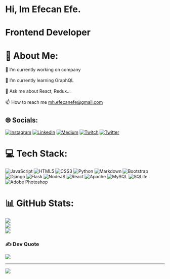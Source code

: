 # Hi, Im Efecan Efe.
# Frontend Developer

# 💫 About Me:
🔭 I’m currently working on company<br><br>🌱 I’m currently learning GraphQL<br><br>💬 Ask me about React, Redux...<br><br>📫 How to reach me mh.efecanefe@gmail.com


## 🌐 Socials:
[![Instagram](https://img.shields.io/badge/Instagram-%23E4405F.svg?logo=Instagram&logoColor=white)](https://instagram.com/efejanefe) [![LinkedIn](https://img.shields.io/badge/LinkedIn-%230077B5.svg?logo=linkedin&logoColor=white)](https://linkedin.com/in/efecan-efe) [![Medium](https://img.shields.io/badge/Medium-12100E?logo=medium&logoColor=white)](https://medium.com/@@mh.efecanefe) [![Twitch](https://img.shields.io/badge/Twitch-%239146FF.svg?logo=Twitch&logoColor=white)](https://twitch.tv/funzioo) [![Twitter](https://img.shields.io/badge/Twitter-%231DA1F2.svg?logo=Twitter&logoColor=white)](https://twitter.com/2Efe1Can) 

# 💻 Tech Stack:
![JavaScript](https://img.shields.io/badge/javascript-%23323330.svg?style=for-the-badge&logo=javascript&logoColor=%23F7DF1E) ![HTML5](https://img.shields.io/badge/html5-%23E34F26.svg?style=for-the-badge&logo=html5&logoColor=white) ![CSS3](https://img.shields.io/badge/css3-%231572B6.svg?style=for-the-badge&logo=css3&logoColor=white) ![Python](https://img.shields.io/badge/python-3670A0?style=for-the-badge&logo=python&logoColor=ffdd54) ![Markdown](https://img.shields.io/badge/markdown-%23000000.svg?style=for-the-badge&logo=markdown&logoColor=white) ![Bootstrap](https://img.shields.io/badge/bootstrap-%23563D7C.svg?style=for-the-badge&logo=bootstrap&logoColor=white) ![Django](https://img.shields.io/badge/django-%23092E20.svg?style=for-the-badge&logo=django&logoColor=white) ![Flask](https://img.shields.io/badge/flask-%23000.svg?style=for-the-badge&logo=flask&logoColor=white) ![NodeJS](https://img.shields.io/badge/node.js-6DA55F?style=for-the-badge&logo=node.js&logoColor=white) ![React](https://img.shields.io/badge/react-%2320232a.svg?style=for-the-badge&logo=react&logoColor=%2361DAFB) ![Apache](https://img.shields.io/badge/apache-%23D42029.svg?style=for-the-badge&logo=apache&logoColor=white) ![MySQL](https://img.shields.io/badge/mysql-%2300f.svg?style=for-the-badge&logo=mysql&logoColor=white) ![SQLite](https://img.shields.io/badge/sqlite-%2307405e.svg?style=for-the-badge&logo=sqlite&logoColor=white) ![Adobe Photoshop](https://img.shields.io/badge/adobephotoshop-%2331A8FF.svg?style=for-the-badge&logo=adobephotoshop&logoColor=white)
# 📊 GitHub Stats:
![](https://github-readme-stats.vercel.app/api?username=EfecanE&theme=dark&hide_border=false&include_all_commits=false&count_private=false)<br/>
![](https://github-readme-streak-stats.herokuapp.com/?user=EfecanE&theme=dark&hide_border=false)<br/>
![](https://github-readme-stats.vercel.app/api/top-langs/?username=EfecanE&theme=dark&hide_border=false&include_all_commits=false&count_private=false&layout=compact)

### ✍️ Dev Quote
![](https://quotes-github-readme.vercel.app/api?type=vetical&theme=tokyonight)

---
[![](https://visitcount.itsvg.in/api?id=EfecanE&icon=0&color=0)](https://visitcount.itsvg.in)
